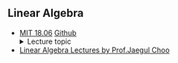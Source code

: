 ## Linear Algebra

- [MIT 18.06](http://web.mit.edu/18.06/www/)
[Github](https://github.com/mitmath/1806)
    <details>
    <summary>Lecture topic</summary>
        #1: The Geometry of Linear Equations\  
        #2: Elimination with Matrices\  
        #3: Multiplication and Inverse Matrices\  
        #4: Factorization into A=LU\  
        #5: Transposes, Permutations, Spaces R^n\  
        #6: Column Space and Nullspace\  
        #7: Solving Ax=0: Pivot Variables, Special Solutions\  
        #8: Solving Ax=b: Row Reduced From R\  
        #9: Independence, Basis, and Dimension\  
        #10: The Four Fundamental Subspaces\  
        #11: Matrix Spaces; Rank 1; Small World Graphs\
        #12: Graphs, Networks, Incidence Matrices\
        #13: Quiz 1 Review\
        #14: Orthogonal Vectors and Subspaces\
        #15: Projections onto Subspaces\
        #16: Projection Matrices and Least Squares\
        #17: Orthogonal Matrices and Gram-Schmidt\
        #18: Properties of Determinants\
        #19: Determinant Formulas and Cofactors\
        #20: Cramer's Rule, Inverse Matrix, and Volume\
        #21: Eigenvalues and Eigenvectors\
        #22: Diagonalization and Powers of A\
        #23: Differential Equations and exp(At)\
        #24: Markov Matrices; Fourier Series\
        #24b: Quiz 2 Review\
        #25: Symmetric Matrices and Positive Definiteness\
        #26: Complex Matrices; Fast Fourier Transform\
        #27: Positive Definite Matrices and Minima\
        #28: Similar Matrices and Jordan Form\
        #29: Singular Value Decomposition\
        #30: Linear Transformations and Their matrices\
        #31: Change of Basis; Image Compression\
        #32: Quiz 3 Review\
        #33: Left and Right Inverses; Pseudoinverse\
        #34: Final Course Review
    </details>
- [Linear Algebra Lectures by Prof.Jaegul Choo](https://www.youtube.com/playlist?list=PLep-kTP3NkcOBWLIfjMYymsdagnGi3XS6)